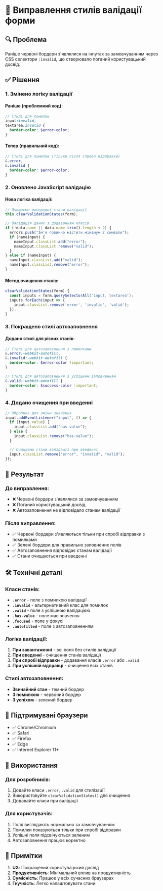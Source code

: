 # 🎨 Виправлення стилів валідації форми

## 🔍 Проблема

Раніше червоні бордери з'являлися на інпутах за замовчуванням через CSS селектори `:invalid`, що створювало поганий користувацький досвід.

## ✅ Рішення

### 1. **Змінено логіку валідації**

#### Раніше (проблемний код):

```scss
// Стилі для помилок
input:invalid,
textarea:invalid {
  border-color: $error-color;
}
```

#### Тепер (правильний код):

```scss
// Стилі для помилок (тільки після спроби відправки)
&.error,
&.invalid {
  border-color: $error-color;
}
```

### 2. **Оновлено JavaScript валідацію**

#### Нова логіка валідації:

```javascript
// Очищаємо попередні стани валідації
this.clearValidationStates(form);

// Валідація даних з додаванням класів
if (!data.name || data.name.trim().length < 2) {
  errors.push("Ім'я повинно містити мінімум 2 символи");
  if (nameInput) {
    nameInput.classList.add("error");
    nameInput.classList.remove("valid");
  }
} else if (nameInput) {
  nameInput.classList.add("valid");
  nameInput.classList.remove("error");
}
```

#### Метод очищення станів:

```javascript
clearValidationStates(form) {
  const inputs = form.querySelectorAll('input, textarea');
  inputs.forEach(input => {
    input.classList.remove('error', 'invalid', 'valid');
  });
}
```

### 3. **Покращено стилі автозаповнення**

#### Додано стилі для різних станів:

```scss
// Стилі для автозаповнення з помилками
&.error:-webkit-autofill,
&.invalid:-webkit-autofill {
  border-color: $error-color !important;
}

// Стилі для автозаповнення з успішним заповненням
&.valid:-webkit-autofill {
  border-color: $success-color !important;
}
```

### 4. **Додано очищення при введенні**

```javascript
// Обробник для зміни значення
input.addEventListener("input", () => {
  if (input.value) {
    input.classList.add("has-value");
  } else {
    input.classList.remove("has-value");
  }

  // Очищаємо стани валідації при введенні
  input.classList.remove("error", "invalid", "valid");
});
```

## 🎯 Результат

### До виправлення:

- ❌ Червоні бордери з'являлися за замовчуванням
- ❌ Поганий користувацький досвід
- ❌ Автозаповнення не відповідало станам валідації

### Після виправлення:

- ✅ Червоні бордери з'являються тільки при спробі відправки з помилками
- ✅ Зелені бордери для правильно заповнених полів
- ✅ Автозаповнення відповідає станам валідації
- ✅ Стани очищаються при введенні

## 🛠️ Технічні деталі

### Класи станів:

- **`.error`** - поле з помилкою валідації
- **`.invalid`** - альтернативний клас для помилок
- **`.valid`** - поле з успішною валідацією
- **`.has-value`** - поле має значення
- **`.focused`** - поле у фокусі
- **`.autofilled`** - поле з автозаповненням

### Логіка валідації:

1. **При завантаженні** - всі поля без стилів валідації
2. **При введенні** - очищення станів валідації
3. **При спробі відправки** - додавання класів `.error` або `.valid`
4. **При успішній відправці** - очищення всіх станів

### Стилі автозаповнення:

- **Звичайний стан** - темний бордер
- **З помилкою** - червоний бордер
- **З успіхом** - зелений бордер

## 📱 Підтримувані браузери

- ✅ Chrome/Chromium
- ✅ Safari
- ✅ Firefox
- ✅ Edge
- ✅ Internet Explorer 11+

## 🚀 Використання

### Для розробників:

1. Додайте класи `.error`, `.valid` для стилізації
2. Використовуйте `clearValidationStates()` для очищення
3. Додавайте класи при валідації

### Для користувачів:

1. Поля виглядають нормально за замовчуванням
2. Помилки показуються тільки при спробі відправки
3. Успішні поля підсвічуються зеленим
4. Автозаповнення працює коректно

## 📝 Примітки

1. **UX**: Покращений користувацький досвід
2. **Продуктивність**: Мінімальний вплив на продуктивність
3. **Сумісність**: Працює у всіх сучасних браузерах
4. **Гнучкість**: Легко налаштовувати стани
